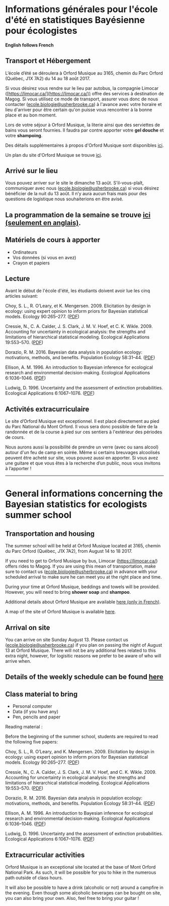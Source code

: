 # Informations générales pour l'école d'été en statistiques Bayésienne pour écologistes

#### English follows French

## Transport et Hébergement

L’école d’été se déroulera à Orford Musique au 3165, chemin du Parc Orford (Québec, J1X 7A2) du 14 au 18 août 2017.

Si vous désirez vous rendre sur le lieu par autobus, la compagnie Limocar ([https://limocar.ca/](https://limocar.ca/)) offre des services à destination de Magog. Si vous utilisez ce mode de transport, assurer vous donc de nous  contacter (ecole.biologie@usherbrooke.ca) à l'avance avec votre horaire et lieu d'arriver pour être certain qu'on puisse vous rencontrer à la bonne place et au bon moment.

Lors de votre séjour à Orford Musique, la literie ainsi que des serviettes de bains vous seront fournies. Il faudra par contre apporter votre **gel douche** et votre **shampoing**.

Des détails supplémentaires à propos d'Orford Musique sont disponibles [ici](Info_Orford_Musique.pdf).

Un plan du site d'Orford Musique se trouve [ici](Plan_Orford_Musique.pdf).

## Arrivé sur le lieu

Vous pouvez arriver sur le site le dimanche 13 août. S'il-vous-plaît,  communiquer avec nous (ecole.biologie@usherbrooke.ca) si vous désirez bénéficier de la nuit du 13 août. Il n’y aura aucun frais mais pour des questions de logistique nous souhaiterions en être avisé.

## La programmation de la semaine se trouve [ici (seulement en anglais)](schedule_detailed.pdf).

## Matériels de cours à apporter

- Ordinateurs
- Vos données (si vous en avez)
- Crayon et papiers

## Lecture

Avant le début de l'école d'été, les étudiants doivent avoir lue les cinq articles suivant:

Choy, S. L., R. O’Leary, et K. Mengersen. 2009. Elicitation by design in ecology: using expert opinion to inform priors for Bayesian statistical models. Ecology 90:265–277. ([PDF](Choy_et_al_2009-Ecology.pdf))

Cressie, N., C. A. Calder, J. S. Clark, J. M. V. Hoef, et C. K. Wikle. 2009. Accounting for uncertainty in ecological analysis: the strengths and limitations of hierarchical statistical modeling. Ecological Applications 19:553–570. ([PDF](Cressie_et_al-2009-Ecological_Applications.pdf))

Dorazio, R. M. 2016. Bayesian data analysis in population ecology: motivations, methods, and benefits. Population Ecology 58:31–44. ([PDF](Dorazio_2016-Population_Ecology.pdf))

Ellison, A. M. 1996. An introduction to Bayesian inference for ecological research and environmental decision-making. Ecological Applications 6:1036–1046. ([PDF](Ellison_1996-Ecological_Applications.pdf))

Ludwig, D. 1996. Uncertainty and the assessment of extinction probabilities. Ecological Applications 6:1067–1076. ([PDF](Ludwig_1996-Ecological_Applications.pdf))

## Activités extracurriculaire

Le site d’Orford Musique est exceptionnel. Il est placé directement au pied du Parc National du Mont Orford. Il vous sera donc possible de faire de la randonnée et de la course à pied sur ces sentiers à l'extérieur des périodes de cours.

Nous aurons aussi la possibilité de prendre un verre (avec ou sans alcool) autour d'un feu de camp en soirée. Même si certains breuvages alcoolisés peuvent être acheté sur site, vous pouvez aussi en apporter. Si vous avez une guitare et que vous êtes à la recherche d’un public, nous vous invitons à l’apporter !

--------------------------------------------------------------------------------

# General informations concerning the Bayesian statistics for ecologists summer school

## Transportation and housing

The summer school will be held at Orford Musique located at 3165, chemin du Parc Orford (Québec, J1X 7A2), from August 14 to 18 2017.

If you need to get to Orford Musique by bus, Limocar (https://limocar.ca/) offers rides to Magog. If you are using this mean of transportation, make sure to contact us (ecole.biologie@usherbrooke.ca) in advance with your scheduled arrival to make sure he can meet you at the right place and time.

During your time at Orford Musique, beddings and towels will be provided. However, you will need to bring **shower soap** and **shampoo**.

Additional details about Orford Musique are available [here (only in French)](Info_Orford_Musique.pdf).

A map of the site of Orford Musique is available [here](Plan_Orford_Musique.pdf).

## Arrival on site

You can arrive on site Sunday August 13. Please contact us (ecole.biologie@usherbrooke.ca) if you plan on passing the night of August 13 at Orford Musique. There will not be any additional fees related to this extra night, however, for logisitic reasons we prefer to be aware of who will arrive when.

## Details of the weekly schedule can be found [here](schedule_detailed.pdf)

## Class material to bring

- Personal computer
- Data (if you have any)
- Pen, pencils and paper

Reading material :

Before the beginning of the summer school, students are required to read the following five papers:

Choy, S. L., R. O’Leary, and K. Mengersen. 2009. Elicitation by design in ecology: using expert opinion to inform priors for Bayesian statistical models. Ecology 90:265–277. ([PDF](Choy_et_al_2009-Ecology.pdf))

Cressie, N., C. A. Calder, J. S. Clark, J. M. V. Hoef, and C. K. Wikle. 2009. Accounting for uncertainty in ecological analysis: the strengths and limitations of hierarchical statistical modeling. Ecological Applications 19:553–570. ([PDF](Cressie_et_al-2009-Ecological_Applications.pdf))

Dorazio, R. M. 2016. Bayesian data analysis in population ecology: motivations, methods, and benefits. Population Ecology 58:31–44. ([PDF](Dorazio_2016-Population_Ecology.pdf))

Ellison, A. M. 1996. An introduction to Bayesian inference for ecological research and environmental decision-making. Ecological Applications 6:1036–1046. ([PDF](Ellison_1996-Ecological_Applications.pdf))

Ludwig, D. 1996. Uncertainty and the assessment of extinction probabilities. Ecological Applications 6:1067–1076. ([PDF](Ludwig_1996-Ecological_Applications.pdf))

## Extracurricular activities

Orford Musique is an exceptional site located at the base of Mont Orford National Park. As such, it will be possible for you to hike in the numerous path outside of class hours.

It will also be possible to have a drink (alcoholic or not) around a campfire in the evening. Even though some alcoholic beverages can be bought on site, you can also bring your own. Also, feel free to bring your guitar !
